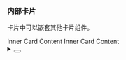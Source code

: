 ### 内部卡片

卡片中可以嵌套其他卡片组件。

<div class="cell-demo vp-raw">
  <a-card title="Arco Card">
    <a-card :style="{ marginBottom: '20px' }" title="Inner Card Title">
      <template #extra>
        <a-link>More</a-link>
      </template>
      Inner Card Content
    </a-card>
    <a-card title="Inner Card Title">
      <template #extra>
        <a-link>More</a-link>
      </template>
      Inner Card Content
    </a-card>
  </a-card>
</div>

<details>
<summary>
 <button class="code-btn"  >
    <icon-code />
 </button>
</summary>

```vue
<template>
  <yc-card title="Arco Card">
    <yc-card
      :style="{ marginBottom: '20px' }"
      title="Inner Card Title">
      <template #extra>
        <yc-link>More</yc-link>
      </template>
      Inner Card Content
    </yc-card>
    <yc-card title="Inner Card Title">
      <template #extra>
        <yc-link>More</yc-link>
      </template>
      Inner Card Content
    </yc-card>
  </yc-card>
</template>
```

</details>
